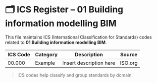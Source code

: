 # 🗂 ICS Register – 01 Building information modelling BIM

This file maintains ICS (International Classification for Standards) codes related to **01 Building information modelling BIM**.

| ICS Code | Category | Description | Source |
|----------|----------|-------------|--------|
| 00.000   | Example  | Insert description here | ISO.org |

> ICS codes help classify and group standards by domain.
